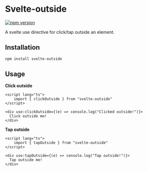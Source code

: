 # Svelte-outside

[![npm version](https://flat.badgen.net/npm/v/svelte-outside?color=orange)](https://npmjs.com/package/svelte-outside)

A svelte use directive for click/tap outside an element.

## Installation

```bash
npm install svelte-outside
```

## Usage

**Click outside**
```svelte
<script lang="ts">
	import { clickOutside } from "svelte-outside"
</script>

<div use:clickOutside={(e) => console.log("Clicked outside!")}>
  Click outside me!
</div>
```

**Tap outside**
```svelte
<script lang="ts">
	import { tapOutside } from "svelte-outside"
</script>

<div use:tapOutside={(e) => console.log("Tap outside!")}>
  Tap outside me!
</div>
```
